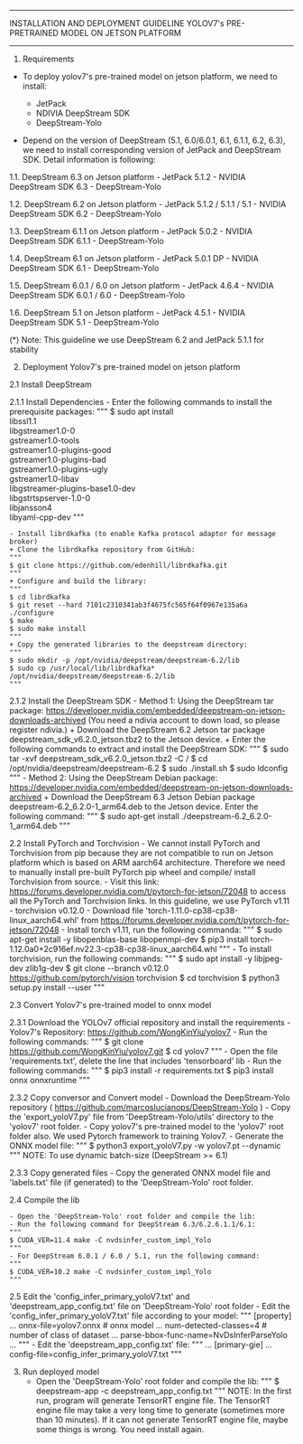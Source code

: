 *******************************************************************************
INSTALLATION AND DEPLOYMENT GUIDELINE YOLOV7's PRE-PRETRAINED MODEL ON JETSON PLATFORM
*******************************************************************************

1. Requirements
- To deploy yolov7's pre-trained model on jetson platform, we need to install:
	+ JetPack
	+ NDIVIA DeepStream SDK
	+ DeepStream-Yolo
	
- Depend on the version of DeepStream (5.1, 6.0/6.0.1, 6.1, 6.1.1, 6.2, 6.3), we need to install corresponding version of JetPack and DeepStream SDK.
Detail information is following:

1.1. DeepStream 6.3 on Jetson platform
	- JetPack 5.1.2
	- NVIDIA DeepStream SDK 6.3
	- DeepStream-Yolo

1.2. DeepStream 6.2 on Jetson platform
	- JetPack 5.1.2 / 5.1.1 / 5.1
	- NVIDIA DeepStream SDK 6.2
	- DeepStream-Yolo

1.3. DeepStream 6.1.1 on Jetson platform
	- JetPack 5.0.2
	- NVIDIA DeepStream SDK 6.1.1
	- DeepStream-Yolo
	
1.4. DeepStream 6.1 on Jetson platform
	- JetPack 5.0.1 DP
	- NVIDIA DeepStream SDK 6.1
	- DeepStream-Yolo
	
1.5. DeepStream 6.0.1 / 6.0 on Jetson platform
	- JetPack 4.6.4
	- NVIDIA DeepStream SDK 6.0.1 / 6.0
	- DeepStream-Yolo
	
1.6. DeepStream 5.1 on Jetson platform
	- JetPack 4.5.1
	- NVIDIA DeepStream SDK 5.1
	- DeepStream-Yolo
	
(*) Note: This guideline we use DeepStream 6.2 and JetPack 5.1.1 for stability
	
2. Deployment Yolov7's pre-trained model on jetson platform

2.1 Install DeepStream

2.1.1 Install Dependencies
	- Enter the following commands to install the prerequisite packages:
	"""
	$ sudo apt install \
	libssl1.1 \
	libgstreamer1.0-0 \
	gstreamer1.0-tools \
	gstreamer1.0-plugins-good \
	gstreamer1.0-plugins-bad \
	gstreamer1.0-plugins-ugly \
	gstreamer1.0-libav \
	libgstreamer-plugins-base1.0-dev \
	libgstrtspserver-1.0-0 \
	libjansson4 \
	libyaml-cpp-dev
	"""

	- Install librdkafka (to enable Kafka protocol adaptor for message broker)
	+ Clone the librdkafka repository from GitHub:
	"""
	$ git clone https://github.com/edenhill/librdkafka.git
	"""
	+ Configure and build the library:
	"""
	$ cd librdkafka
	$ git reset --hard 7101c2310341ab3f4675fc565f64f0967e135a6a
	./configure
	$ make
	$ sudo make install
	"""
	+ Copy the generated libraries to the deepstream directory:
	"""
	$ sudo mkdir -p /opt/nvidia/deepstream/deepstream-6.2/lib
	$ sudo cp /usr/local/lib/librdkafka* /opt/nvidia/deepstream/deepstream-6.2/lib
	"""
	
2.1.2 Install the DeepStream SDK
	- Method 1: Using the DeepStream tar package: https://developer.nvidia.com/embedded/deepstream-on-jetson-downloads-archived
	(You need a ndivia account to down load, so please register ndivia.)
	+ Download the DeepStream 6.2 Jetson tar package deepstream_sdk_v6.2.0_jetson.tbz2 to the Jetson device.
	+ Enter the following commands to extract and install the DeepStream SDK:
	"""
	$ sudo tar -xvf deepstream_sdk_v6.2.0_jetson.tbz2 -C /
	$ cd /opt/nvidia/deepstream/deepstream-6.2
	$ sudo ./install.sh
	$ sudo ldconfig
	"""
	- Method 2: Using the DeepStream Debian package: https://developer.nvidia.com/embedded/deepstream-on-jetson-downloads-archived
	+ Download the DeepStream 6.3 Jetson Debian package deepstream-6.2_6.2.0-1_arm64.deb to the Jetson device. Enter the following command:
	"""
	$ sudo apt-get install ./deepstream-6.2_6.2.0-1_arm64.deb
	"""

2.2 Install PyTorch and Torchvision
	- We cannot install PyTorch and Torchvision from pip because they are not compatible to run on Jetson platform which is based on ARM aarch64 architecture. Therefore we need to manually install pre-built PyTorch pip wheel and compile/ install Torchvision from source.
	- Visit this link: https://forums.developer.nvidia.com/t/pytorch-for-jetson/72048 to access all the PyTorch and Torchvision links.
	In this guideline, we use PyTorch v1.11 - torchvision v0.12.0
	- Download file 'torch-1.11.0-cp38-cp38-linux_aarch64.whl' from https://forums.developer.nvidia.com/t/pytorch-for-jetson/72048
	- Install torch v1.11, run the following commanda:
	"""
	$ sudo apt-get install -y libopenblas-base libopenmpi-dev
	$ pip3 install torch-1.12.0a0+2c916ef.nv22.3-cp38-cp38-linux_aarch64.whl
	"""
	- To install torchvision, run the following commands:
	"""
	$ sudo apt install -y libjpeg-dev zlib1g-dev
	$ git clone --branch v0.12.0 https://github.com/pytorch/vision torchvision
	$ cd torchvision
	$ python3 setup.py install --user
	"""

2.3 Convert Yolov7's pre-trained model to onnx model

2.3.1 Download the YOLOv7 official repository and install the requirements
	- Yolov7's Repository: https://github.com/WongKinYiu/yolov7
	- Run the following commands:
	"""
	$ git clone https://github.com/WongKinYiu/yolov7.git
	$ cd yolov7
	"""
	- Open the file 'requirements.txt', delete the line that includes 'tensorboard' lib
	- Run the following commands:
	"""
	$ pip3 install -r requirements.txt
	$ pip3 install onnx onnxruntime
	"""
	
2.3.2 Copy conversor and Convert model
	- Download the DeepStream-Yolo repository ( https://github.com/marcoslucianops/DeepStream-Yolo )
	- Copy the 'export_yoloV7.py' file from 'DeepStream-Yolo/utils' directory to the 'yolov7' root folder.
	- Copy yolov7's pre-trained model to the 'yolov7' root folder also. We used Pytorch framework to training Yolov7.
	- Generate the ONNX model file:
	"""
	$ python3 export_yoloV7.py -w yolov7.pt --dynamic
	"""
	NOTE: To use dynamic batch-size (DeepStream >= 6.1)

2.3.3 Copy generated files
	- Copy the generated ONNX model file and 'labels.txt' file (if generated) to the 'DeepStream-Yolo' root folder.
	
2.4 Compile the lib

	- Open the 'DeepStream-Yolo' root folder and compile the lib:
	- Run the following command for DeepStream 6.3/6.2.6.1.1/6.1:
	"""
	$ CUDA_VER=11.4 make -C nvdsinfer_custom_impl_Yolo
	"""
	- For DeepStream 6.0.1 / 6.0 / 5.1, run the following command:
	"""
	$ CUDA_VER=10.2 make -C nvdsinfer_custom_impl_Yolo
	"""
	
2.5 Edit the 'config_infer_primary_yoloV7.txt' and 'deepstream_app_config.txt' file on 'DeepStream-Yolo' root folder
	- Edit the 'config_infer_primary_yoloV7.txt' file according to your model:
	"""
	[property]
	...
	onnx-file=yolov7.onnx # onnx model
	...
	num-detected-classes=4 # number of class of dataset
	...
	parse-bbox-func-name=NvDsInferParseYolo
	...
	"""
	- Edit the 'deepstream_app_config.txt' file:
	"""
	...
	[primary-gie]
	...
	config-file=config_infer_primary_yoloV7.txt
	"""
	
3. Run deployed model
	- Open the 'DeepStream-Yolo' root folder and compile the lib:
	"""
	$ deepstream-app -c deepstream_app_config.txt
	"""
	NOTE: In the first run, program will generate TensorRT engine file. The TensorRT engine file may take a very long time to generate (sometimes more than 10 minutes).
	If it can not generate TensorRT engine file, maybe some things is wrong. You need install again.
